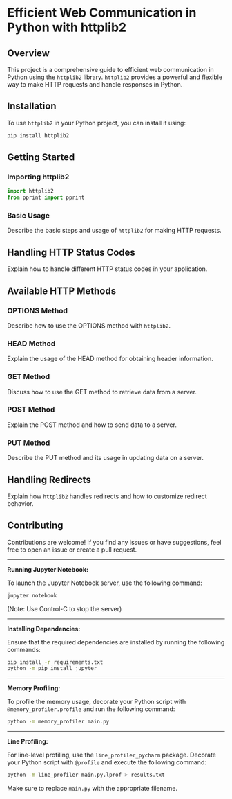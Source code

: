 # Efficient Web Communication in Python with httplib2

## Overview

This project is a comprehensive guide to efficient web communication in Python using the `httplib2` library. `httplib2`
provides a powerful and flexible way to make HTTP requests and handle responses in Python.

## Installation

To use `httplib2` in your Python project, you can install it using:

```bash
pip install httplib2
```

## Getting Started

### Importing httplib2

```python
import httplib2
from pprint import pprint
```

### Basic Usage

Describe the basic steps and usage of `httplib2` for making HTTP requests.

## Handling HTTP Status Codes

Explain how to handle different HTTP status codes in your application.

## Available HTTP Methods

### OPTIONS Method

Describe how to use the OPTIONS method with `httplib2`.

### HEAD Method

Explain the usage of the HEAD method for obtaining header information.

### GET Method

Discuss how to use the GET method to retrieve data from a server.

### POST Method

Explain the POST method and how to send data to a server.

### PUT Method

Describe the PUT method and its usage in updating data on a server.

## Handling Redirects

Explain how `httplib2` handles redirects and how to customize redirect behavior.

## Contributing

Contributions are welcome! If you find any issues or have suggestions, feel free to open an issue or create a pull
request.





------------

**Running Jupyter Notebook:**

To launch the Jupyter Notebook server, use the following command:

```bash
jupyter notebook
```

(Note: Use Control-C to stop the server)

---

**Installing Dependencies:**

Ensure that the required dependencies are installed by running the following commands:

```bash
pip install -r requirements.txt
python -m pip install jupyter
```

---

**Memory Profiling:**

To profile the memory usage, decorate your Python script with `@memory_profiler.profile` and run the following command:

```bash
python -m memory_profiler main.py
```

---

**Line Profiling:**

For line-level profiling, use the `line_profiler_pycharm` package. Decorate your Python script with `@profile` and
execute the following command:

```bash
python -m line_profiler main.py.lprof > results.txt
```

Make sure to replace `main.py` with the appropriate filename.